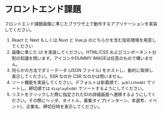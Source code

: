 # フロントエンド課題
フロントエンド課題画像に準じたブラウザ上で動作するアプリケーションを実装してください。
1. React と Next もしくは Nuxt と Vue.js のどちらかを含む技術環境を用意してください
2. 画像に準じた UI を実装してください。HTML/CSS およびコンポーネント分割の知識を問います。アイコンやDUMMY IMAGEは任意のもので構いません。
3. 何らかの方法でダミーデータ (JSON ファイル) をホストし、動的に取得し表示してください。SSR なのか CSR なのかは問いません。
4. ソート機能を実装してください。デフォルトは新着順で、`publishedAt` でソートし、締切順では `displayEndAt` でソートするようにしてください。
5. リストをクリックした際に指定されたIDの詳細画面へ遷移するようにしてください。その際にヘッダ、タイトル、募集タイプ(インターン、本選考、イベント)、企業名、締切日時を表示してください。
